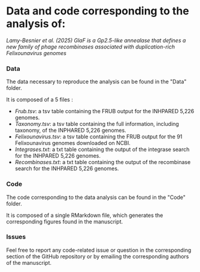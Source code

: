 # Data and code corresponding to the analysis of:

_Lamy-Besnier et al. (2025) GlaF is a Gp2.5-like annealase that defines a new family of phage recombinases associated with duplication-rich Felixounavirus genomes_

### Data

The data necessary to reproduce the analysis can be found in the "Data" folder.

It is composed of a 5 files :

- *Frub.tsv*: a tsv table containing the FRUB output for the INHPARED 5,226 genomes.
- *Taxonomy.tsv*: a tsv table containing the full information, including taxonomy, of the INPHARED 5,226 genomes.
- *Felixounavirus.tsv*: a tsv table containing the FRUB output for the 91 Felixounavirus genomes downloaded on NCBI.
- *Integrases.txt*: a txt table containing the output of the integrase search for the INHPARED 5,226 genomes.
- *Recombinases.txt*: a txt table containing the output of the recombinase search for the INHPARED 5,226 genomes.

### Code

The code corresponding to the data analysis can be found in the "Code" folder.

It is composed of a single RMarkdown file, which generates the corresponding figures found in the manuscript.

### Issues

Feel free to report any code-related issue or question in the corresponding section of the GitHub repository or by emailing the corresponding authors of the manuscript.


